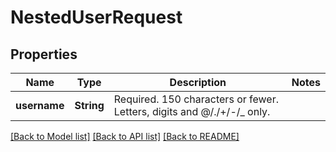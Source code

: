 # NestedUserRequest

## Properties

Name | Type | Description | Notes
------------ | ------------- | ------------- | -------------
**username** | **String** | Required. 150 characters or fewer. Letters, digits and @/./+/-/_ only. | 

[[Back to Model list]](../README.md#documentation-for-models) [[Back to API list]](../README.md#documentation-for-api-endpoints) [[Back to README]](../README.md)


